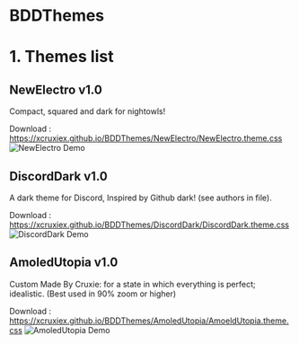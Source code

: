 # BDDThemes

# 1. Themes list
## NewElectro v1.0
Compact, squared and dark for nightowls!

Download : https://xcruxiex.github.io/BDDThemes/NewElectro/NewElectro.theme.css
![NewElectro Demo](https://i.imgur.com/hGbV51i.png)

## DiscordDark v1.0
A dark theme for Discord, Inspired by Github dark! (see authors in file).

Download : https://xcruxiex.github.io/BDDThemes/DiscordDark/DiscordDark.theme.css
![DiscordDark Demo](https://i.imgur.com/BO4mT3x.png)


## AmoledUtopia v1.0
Custom Made By Cruxie: for a state in which everything is perfect; idealistic.
(Best used in 90% zoom or higher)

Download : https://xcruxiex.github.io/BDDThemes/AmoledUtopia/AmoeldUtopia.theme.css
![AmoledUtopia Demo](https://i.imgur.com/7zNl4NH.png)
